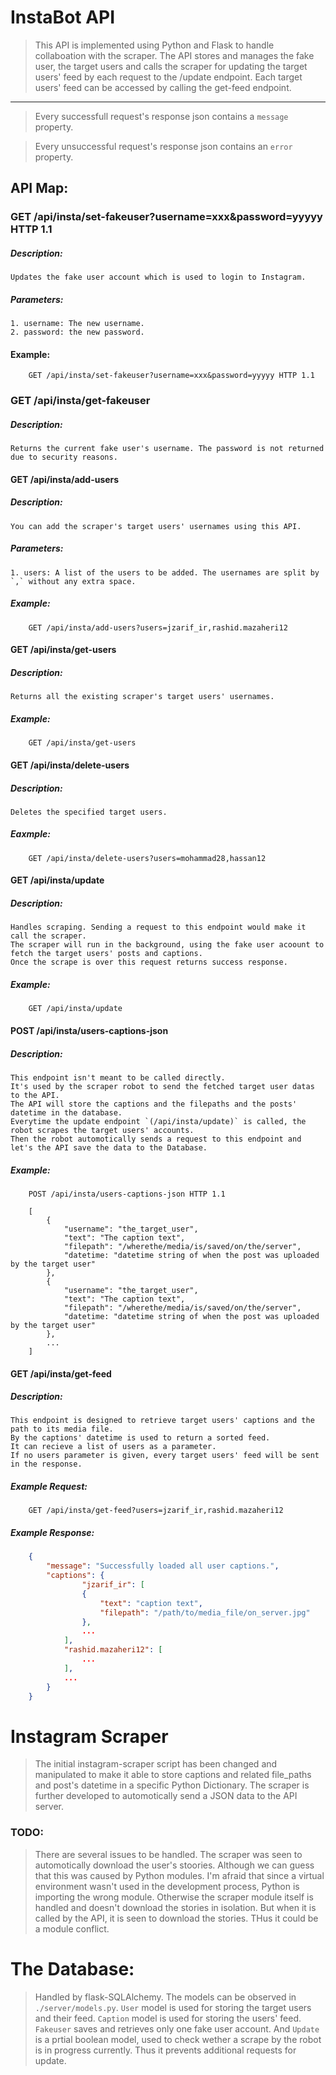# InstaBot API

>This API is implemented using Python and Flask to handle collaboation with the scraper. The API stores and manages the fake user, the target users and calls the scraper for updating the target users' feed by each request to the /update endpoint. Each target users' feed can be accessed by calling the get-feed endpoint.

-------------------------------------------------------------------
>Every successfull request's response json contains a `message` property.

>Every unsuccessful request's response json contains an `error` property.

## API Map:

### GET /api/insta/set-fakeuser?username=xxx&password=yyyyy HTTP 1.1
##### Description: 
    Updates the fake user account which is used to login to Instagram.
##### Parameters: 
    1. username: The new username.
    2. password: the new password.
#### Example:
```http-request
    GET /api/insta/set-fakeuser?username=xxx&password=yyyyy HTTP 1.1
```

### GET /api/insta/get-fakeuser
##### Description:
    Returns the current fake user's username. The password is not returned due to security reasons.

#### GET /api/insta/add-users
##### Description:
    You can add the scraper's target users' usernames using this API.
##### Parameters:
    1. users: A list of the users to be added. The usernames are split by `,` without any extra space.
##### Example:
```
    GET /api/insta/add-users?users=jzarif_ir,rashid.mazaheri12
```

#### GET /api/insta/get-users
##### Description:
    Returns all the existing scraper's target users' usernames.
##### Example:
```
    GET /api/insta/get-users
```

#### GET /api/insta/delete-users
##### Description:
    Deletes the specified target users.
##### Eaxmple:
```
    GET /api/insta/delete-users?users=mohammad28,hassan12
```

#### GET /api/insta/update
##### Description:
    Handles scraping. Sending a request to this endpoint would make it call the scraper.
    The scraper will run in the background, using the fake user acoount to fetch the target users' posts and captions.
    Once the scrape is over this request returns success response.
##### Example:
```
    GET /api/insta/update
```

#### POST /api/insta/users-captions-json
##### Description:
    This endpoint isn't meant to be called directly.
    It's used by the scraper robot to send the fetched target user datas to the API.
    The API will store the captions and the filepaths and the posts' datetime in the database.
    Everytime the update endpoint `(/api/insta/update)` is called, the robot scrapes the target users' accounts.
    Then the robot automotically sends a request to this endpoint and let's the API save the data to the Database.
##### Example:
```
    POST /api/insta/users-captions-json HTTP 1.1

    [
        {
            "username": "the_target_user",
            "text": "The caption text",
            "filepath": "/wherethe/media/is/saved/on/the/server",
            "datetime: "datetime string of when the post was uploaded by the target user"
        },
        {
            "username": "the_target_user",
            "text": "The caption text",
            "filepath": "/wherethe/media/is/saved/on/the/server",
            "datetime: "datetime string of when the post was uploaded by the target user"
        },
        ...
    ]
```

#### GET /api/insta/get-feed
##### Description:
    This endpoint is designed to retrieve target users' captions and the path to its media file.
    By the captions' datetime is used to return a sorted feed.
    It can recieve a list of users as a parameter. 
    If no users parameter is given, every target users' feed will be sent in the response.
##### Example Request:
```
    GET /api/insta/get-feed?users=jzarif_ir,rashid.mazaheri12
```
##### Example Response:
```json
    {
        "message": "Successfully loaded all user captions.",
        "captions": {
                "jzarif_ir": [
                {
                    "text": "caption text",
                    "filepath": "/path/to/media_file/on_server.jpg"
                },
                ...
            ],
            "rashid.mazaheri12": [
                ...
            ],
            ...
        }
    }
```

# Instagram Scraper

>The initial instagram-scraper script has been changed and manipulated to make it able to store captions and related file_paths and post's datetime in a specific Python Dictionary. The scraper is further developed to automotically send a JSON data to the API server.

### TODO:
>There are several issues to be handled. The scraper was seen to automotically download the user's stoories. Although we can guess that this was caused by Python modules. I'm afraid that since a virtual environment wasn't used in the development process, Python is importing the wrong module. Otherwise the scraper module itself is handled and doesn't download the stories in isolation. But when it is called by the API, it is seen to download the stories. THus it could be a module conflict.

# The Database:
>Handled by flask-SQLAlchemy. The models can be observed in `./server/models.py`. `User` model is used for storing the target users and their feed. `Caption` model is used for storing the users' feed. `Fakeuser` saves and retrieves only one fake user account. And `Update` is a prtial boolean model, used to check wether a scrape by the robot is in progress currently. Thus it prevents additional requests for update.